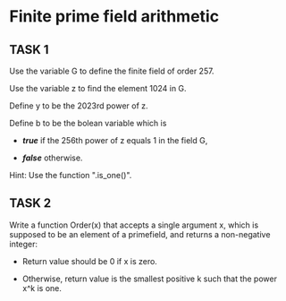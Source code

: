 # Finite prime field arithmetic

## TASK 1

Use the variable G to define the finite field of order 257.

Use the variable z to find the element 1024 in G.

Define y to be the 2023rd power of z.

Define b to be the bolean variable which is

- ***true*** if the 256th power of z equals 1 in the field G,

- ***false*** otherwise.

Hint: Use the function ".is_one()".


## TASK 2

Write a function Order(x) that accepts a single argument x, which is supposed to be an element of a primefield, and returns a non-negative integer:

- Return value should be 0 if x is zero.

- Otherwise, return value is the smallest positive k such that the power x^k is one.

